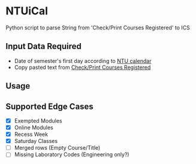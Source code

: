 # NTUiCal
Python script to parse String from 'Check/Print Courses Registered' to ICS 

## Input Data Required
 - Date of semester's first day according to [NTU calendar](https://www.ntu.edu.sg/admissions/matriculation/academic-calendars)
 - Copy pasted text from [Check/Print Courses Registered](https://sso.wis.ntu.edu.sg/webexe88/owa/sso_redirect.asp?t=1&app=https://wish.wis.ntu.edu.sg/pls/webexe/aus_stars_check.check_subject_web2)

## Usage

## Supported Edge Cases
- [x] Exempted Modules
- [x] Online Modules
- [x] Recess Week
- [x] Saturday Classes
- [ ] Merged rows (Empty Course/Title)
- [ ] Missing Laboratory Codes (Engineering only?)
